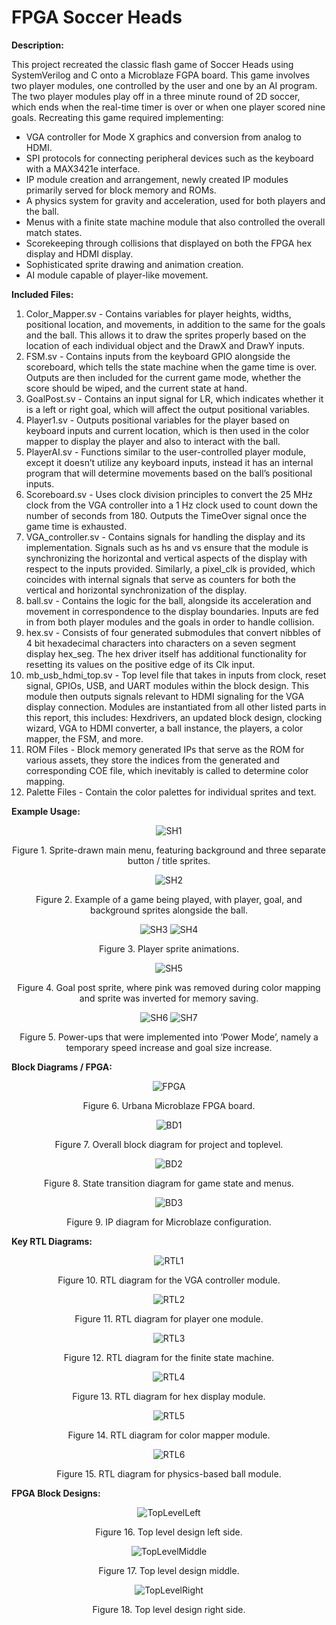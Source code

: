 # FPGA Soccer Heads

**Description:**

This project recreated the classic flash game of Soccer Heads using SystemVerilog and C onto a Microblaze FGPA board. This game involves two player modules, one controlled by the user and one by an AI program. 
The two player modules play off in a three minute round of 2D soccer, which ends when the real-time timer is over or when one player scored nine goals. Recreating this game required implementing: 

* VGA controller for Mode X graphics and conversion from analog to HDMI.
* SPI protocols for connecting peripheral devices such as the keyboard with a MAX3421e interface.
* IP module creation and arrangement, newly created IP modules primarily served for block memory and ROMs.
* A physics system for gravity and acceleration, used for both players and the ball.
* Menus with a finite state machine module that also controlled the overall match states.
* Scorekeeping through collisions that displayed on both the FPGA hex display and HDMI display.
* Sophisticated sprite drawing and animation creation.
* AI module capable of player-like movement.

**Included Files:**

1. Color_Mapper.sv - Contains variables for player heights, widths, positional location, and movements, in addition to the same for the goals and the ball. This allows it to draw the sprites properly based on the location of each individual object and the DrawX and DrawY inputs.
2. FSM.sv - Contains inputs from the keyboard GPIO alongside the scoreboard, which tells the state machine when the game time is over. Outputs are then included for the current game mode, whether the score should be wiped, and the current state at hand.
3. GoalPost.sv - Contains an input signal for LR, which indicates whether it is a left or right goal, which will affect the output positional variables.
4. Player1.sv - Outputs positional variables for the player based on keyboard inputs and current location, which is then used in the color mapper to display the player and also to interact with the ball.
5. PlayerAI.sv - Functions similar to the user-controlled player module, except it doesn’t utilize any keyboard inputs, instead it has an internal program that will determine movements based on the ball’s positional inputs.
6. Scoreboard.sv - Uses clock division principles to convert the 25 MHz clock from the VGA controller into a 1 Hz clock used to count down the number of seconds from 180. Outputs the TimeOver signal once the game time is exhausted.
7. VGA_controller.sv - Contains signals for handling the display and its implementation. Signals such as hs and vs ensure that the module is synchronizing the horizontal and vertical aspects of the display with respect to the inputs provided. Similarly, a pixel_clk is provided, which coincides with internal signals that serve as counters for both the vertical and horizontal synchronization of the display.
8. ball.sv - Contains the logic for the ball, alongside its acceleration and movement in correspondence to the display boundaries. Inputs are fed in from both player modules and the goals in order to handle collision.
9. hex.sv -  Consists of four generated submodules that convert nibbles of 4 bit hexadecimal characters into characters on a seven segment display hex_seg. The hex driver itself has additional functionality for resetting its values on the positive edge of its Clk input.
10. mb_usb_hdmi_top.sv - Top level file that takes in inputs from clock, reset signal, GPIOs, USB, and UART modules within the block design. This module then outputs signals relevant to HDMI signaling for the VGA display connection. Modules are instantiated from all other listed parts in this report, this includes: Hexdrivers, an updated block design, clocking wizard, VGA to HDMI converter, a ball instance, the players, a color mapper, the FSM, and more.
11. ROM Files - Block memory generated IPs that serve as the ROM for various assets, they store the indices from the generated and corresponding COE file, which inevitably is called to determine color mapping.
12. Palette Files - Contain the color palettes for individual sprites and text.

**Example Usage:**

<p align="center">
  <img src="https://github.com/user-attachments/assets/04bbda36-5b07-4410-9a90-c6e6cefdf13e" alt="SH1"> 
</p>

<p align="center">  
  Figure 1. Sprite-drawn main menu, featuring background and three separate button / title sprites.
</p>

<p align="center">
  <img src="https://github.com/user-attachments/assets/d80842f3-149a-4fe9-91f1-2fc83a2092749" alt="SH2"> 
</p>

<p align="center">  
  Figure 2. Example of a game being played, with player, goal, and background sprites alongside the ball.
</p>

<p align="center">
  <img src="https://github.com/user-attachments/assets/c5541b6e-40c3-4d84-be44-0947ad72a6ae" alt="SH3"> 
  <img src="https://github.com/user-attachments/assets/35829eb3-0dc9-4c0d-bf67-49daec986bf1" alt="SH4"> 
</p>

<p align="center">  
  Figure 3. Player sprite animations.
</p>

<p align="center">
  <img src="https://github.com/user-attachments/assets/9a00e734-dec6-42df-9110-d580e5fd59fc" alt="SH5"> 
</p>

<p align="center">  
  Figure 4. Goal post sprite, where pink was removed during color mapping and sprite was inverted for memory saving.
</p>

<p align="center">
  <img src="https://github.com/user-attachments/assets/f5675313-92cf-4874-9364-8a07df430baa" alt="SH6"> 
  <img src="https://github.com/user-attachments/assets/835047fc-b6da-45eb-9719-b358676e6c78" alt="SH7"> 
</p>

<p align="center">  
  Figure 5. Power-ups that were implemented into ‘Power Mode’, namely a temporary speed increase and goal size increase.
</p>

**Block Diagrams / FPGA:**

<p align="center">
  <img src="https://github.com/user-attachments/assets/80058069-5bec-4ddb-9144-aa3d0c21e82c" alt="FPGA"> 
</p>

<p align="center">  
  Figure 6. Urbana Microblaze FPGA board.
</p>

<p align="center">
  <img src="https://github.com/user-attachments/assets/a35c9a53-b45c-4767-b3a1-1aed4b98e603" alt="BD1"> 
</p>

<p align="center">  
  Figure 7. Overall block diagram for project and toplevel.
</p>

<p align="center">
  <img src="https://github.com/user-attachments/assets/8905ec7a-c980-4510-b3a1-c886fd9d791f" alt="BD2"> 
</p>

<p align="center">  
  Figure 8. State transition diagram for game state and menus.
</p>

<p align="center">
  <img src="https://github.com/user-attachments/assets/d805b733-0a63-417d-8f94-c3e9cc33f31f" alt="BD3"> 
</p>

<p align="center">  
  Figure 9. IP diagram for Microblaze configuration.
</p>

**Key RTL Diagrams:**

<p align="center">
  <img src="https://github.com/user-attachments/assets/c7204bd1-6323-42c3-83b2-535e0ffd4cf0" alt="RTL1"> 
</p>

<p align="center">  
  Figure 10. RTL diagram for the VGA controller module.
</p>

<p align="center">
  <img src="https://github.com/user-attachments/assets/95f9ae38-9b0c-431e-b47d-42e86d226d5a" alt="RTL2"> 
</p>

<p align="center">  
  Figure 11. RTL diagram for player one module.
</p>

<p align="center">
  <img src="https://github.com/user-attachments/assets/40493adb-dfc0-4038-b80f-18bf76616e7c" alt="RTL3"> 
</p>

<p align="center">  
  Figure 12. RTL diagram for the finite state machine.
</p>

<p align="center">
  <img src="https://github.com/user-attachments/assets/7a200a03-19b6-4705-bcfd-fe89efe9d6d0" alt="RTL4"> 
</p>

<p align="center">  
  Figure 13. RTL diagram for hex display module.
</p>

<p align="center">
  <img src="https://github.com/user-attachments/assets/15851a51-a521-41b3-9ac6-fdaaafbcb34d" alt="RTL5"> 
</p>

<p align="center">  
  Figure 14. RTL diagram for color mapper module.
</p>

<p align="center">
  <img src="https://github.com/user-attachments/assets/29e48dd1-3e1e-4ff7-b896-fa4f3ad2b8f1" alt="RTL6"> 
</p>

<p align="center">  
  Figure 15. RTL diagram for physics-based ball module.
</p>

**FPGA Block Designs:**

<p align="center">
  <img src="https://github.com/user-attachments/assets/9b220716-2b3e-4145-8312-4b73530d2de9" alt="TopLevelLeft"> 
</p>

<p align="center">  
  Figure 16. Top level design left side.
</p>

<p align="center">
  <img src="https://github.com/user-attachments/assets/083c600f-1ab3-45bc-86c9-7cb9778eb19f" alt="TopLevelMiddle">
</p>

<p align="center">
  Figure 17. Top level design middle.
</p>

<p align="center">
  <img src="https://github.com/user-attachments/assets/747cc01b-b5b5-4547-8b86-ba8d3daaa4c0" alt="TopLevelRight">
</p>

<p align="center">
  Figure 18. Top level design right side.
</p>
